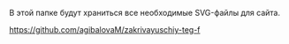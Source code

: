 В этой папке будут храниться все необходимые SVG-файлы для сайта.

https://github.com/agibalovaM/zakrivayuschiy-teg-f